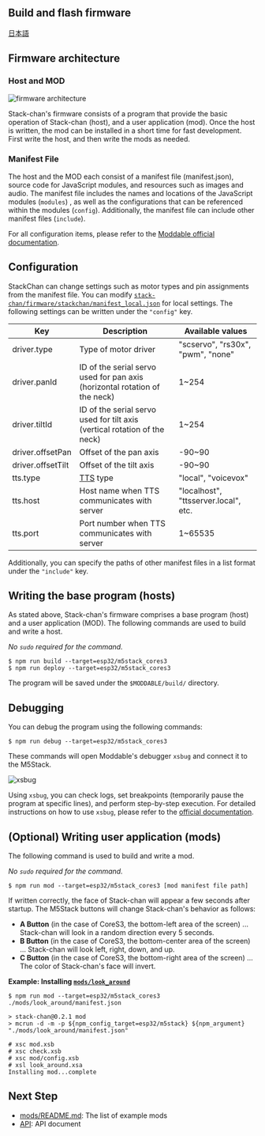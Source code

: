 ## Build and flash firmware

[日本語](./flashing-firmware_ja.md)

## Firmware architecture

### Host and MOD

![firmware architecture](./images/host-and-mod.jpg)

Stack-chan's firmware consists of a program that provide the basic operation of Stack-chan (host), and a user application (mod).
Once the host is written, the mod can be installed in a short time for fast development.
First write the host, and then write the mods as needed.

### Manifest File

The host and the MOD each consist of a manifest file (manifest.json), source code for JavaScript modules, and resources such as images and audio. The manifest file includes the names and locations of the JavaScript modules (`modules`) , as well as the configurations that can be referenced within the modules (`config`). Additionally, the manifest file can include other manifest files (`include`).

For all configuration items, please refer to the [Moddable official documentation](https://github.com/Moddable-OpenSource/moddable/blob/public/documentation/tools/manifest.md).

## Configuration

StackChan can change settings such as motor types and pin assignments from the manifest file. You can modify [`stack-chan/firmware/stackchan/manifest_local.json`](../stackchan/manifest_local.json) for local settings. The following settings can be written under the `"config"` key.

| Key               | Description                                                                | Available values                     |
| ----------------- | -------------------------------------------------------------------------- | ------------------------------------ |
| driver.type       | Type of motor driver                                                       | "scservo", "rs30x", "pwm", "none"    |
| driver.panId      | ID of the serial servo used for pan axis (horizontal rotation of the neck) | 1~254                                |
| driver.tiltId     | ID of the serial servo used for tilt axis (vertical rotation of the neck)  | 1~254                                |
| driver.offsetPan  | Offset of the pan axis                                                     | -90~90                               |
| driver.offsetTilt | Offset of the tilt axis                                                    | -90~90                               |
| tts.type          | [TTS](./text-to-speech.md) type                                            | "local", "voicevox"                  |
| tts.host          | Host name when TTS communicates with server                                | "localhost", "ttsserver.local", etc. |
| tts.port          | Port number when TTS communicates with server                              | 1~65535                              |

Additionally, you can specify the paths of other manifest files in a list format under the `"include"` key.

## Writing the base program (hosts)

As stated above, Stack-chan's firmware comprises a base program (host) and a user application (MOD).
The following commands are used to build and write a host.

_No `sudo` required for the command._

```console
$ npm run build --target=esp32/m5stack_cores3
$ npm run deploy --target=esp32/m5stack_cores3
```

The program will be saved under the `$MODDABLE/build/` directory.

## Debugging

You can debug the program using the following commands:

```
$ npm run debug --target=esp32/m5stack_cores3
```

These commands will open Moddable's debugger `xsbug` and connect it to the M5Stack.

![xsbug](./images/xsbug.png)

Using `xsbug`, you can check logs, set breakpoints (temporarily pause the program at specific lines), and perform step-by-step execution.
For detailed instructions on how to use `xsbug`, please refer to the [official documentation](https://github.com/Moddable-OpenSource/moddable/blob/public/documentation/xs/xsbug.md).

## (Optional) Writing user application (mods)

The following command is used to build and write a mod.

_No `sudo` required for the command._

```console
$ npm run mod --target=esp32/m5stack_cores3 [mod manifest file path]
```

If written correctly, the face of Stack-chan will appear a few seconds after startup.
The M5Stack buttons will change Stack-chan's behavior as follows:

- **A Button** (in the case of CoreS3, the bottom-left area of the screen) ... Stack-chan will look in a random direction every 5 seconds.
- **B Button** (in the case of CoreS3, the bottom-center area of the screen) ... Stack-chan will look left, right, down, and up.
- **C Button** (in the case of CoreS3, the bottom-right area of the screen) ... The color of Stack-chan's face will invert.

**Example: Installing [`mods/look_around`](../mods/look_around/)**

```console
$ npm run mod --target=esp32/m5stack_cores3 ./mods/look_around/manifest.json

> stack-chan@0.2.1 mod
> mcrun -d -m -p ${npm_config_target=esp32/m5stack} ${npm_argument} "./mods/look_around/manifest.json"

# xsc mod.xsb
# xsc check.xsb
# xsc mod/config.xsb
# xsl look_around.xsa
Installing mod...complete
```

## Next Step

- [mods/README.md](../mods/README.md): The list of example mods
- [API](./api.md): API document
